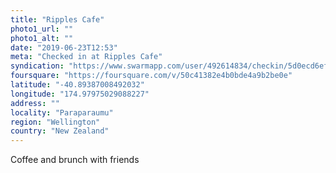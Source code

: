 ```yaml
---
title: "Ripples Cafe"
photo1_url: ""
photo1_alt: ""
date: "2019-06-23T12:53"
meta: "Checked in at Ripples Cafe"
syndication: "https://www.swarmapp.com/user/492614834/checkin/5d0ecd6ef2a1380008982d83"
foursquare: "https://foursquare.com/v/50c41382e4b0bde4a9b2be0e"
latitude: "-40.89387008492032"
longitude: "174.97975029088227"
address: ""
locality: "Paraparaumu"
region: "Wellington"
country: "New Zealand"
---
```

Coffee and brunch with friends
